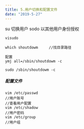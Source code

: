```yaml
---
title: 5.用户切换和配置文件
date: "2019-5-27"
---
```


su 切换用户
sodo 以其他用户身份授权

```
visudo

which shoutdowm     //找目录路径

配置
ymj all=/sbin/shoutdowm -c

sudo /sbin/shoutdowm -c
```

##### 配置文件

```
vim /etc/passwd  
//用户账号   
//查看用户配置
vim /etc/shadow  
//用户密码
vim /etc/group
//用户组
```




